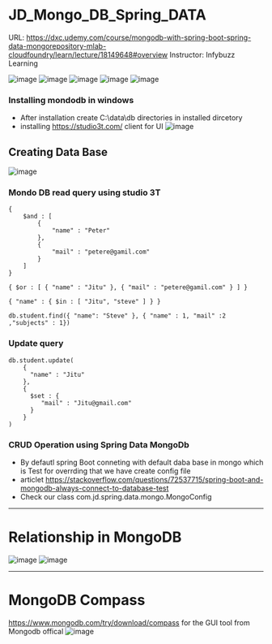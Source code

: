 # JD_Mongo_DB_Spring_DATA
URL: https://dxc.udemy.com/course/mongodb-with-spring-boot-spring-data-mongorepository-mlab-cloudfoundry/learn/lecture/18149648#overview
Instructor: Infybuzz Learning

![image](https://user-images.githubusercontent.com/69948118/205444749-976ba371-dce2-48f5-a357-1758dd1bf820.png)
![image](https://user-images.githubusercontent.com/69948118/205444831-f9b2454c-4614-4829-88ce-39a512db0147.png)
![image](https://user-images.githubusercontent.com/69948118/205527939-76d276bb-3bcb-4f26-928d-562aa525d35e.png)
![image](https://user-images.githubusercontent.com/69948118/205528057-df7d0663-1f34-4540-84f8-20ae1b7be036.png)
![image](https://user-images.githubusercontent.com/69948118/205528089-6b3e7596-15ef-43e4-9567-1bd4d9619536.png)
### Installing mondodb in windows
 - After installation create C:\data\db directories in installed dircetory
 - installing https://studio3t.com/ client for UI
 ![image](https://user-images.githubusercontent.com/69948118/205530559-f076c237-71f2-41ab-916b-f4ebe80b0f35.png)

## Creating Data Base
![image](https://user-images.githubusercontent.com/69948118/205530750-e074f225-6516-4c7c-8b46-4edf4d593011.png)

### Mondo DB read query using studio 3T
```
{
    $and : [
        {
            "name" : "Peter"
        },
        {
            "mail" : "petere@gamil.com"
        }
    ]
}

```
```
{ $or : [ { "name" : "Jitu" }, { "mail" : "petere@gamil.com" } ] }
```
```
{ "name" : { $in : [ "Jitu", "steve" ] } }
```
```
db.student.find({ "name": "Steve" }, { "name" : 1, "mail" :2 ,"subjects" : 1}) 
```

### Update query
```
db.student.update(
    {
      "name" : "Jitu"
    },
    {
      $set : {
         "mail" : "Jitu@gmail.com"
      }
    }
)
```

### CRUD Operation using Spring Data MongoDb
- By defautl spring Boot conneting with default daba base in mongo which is Test for overrding that we have create config file 
- articlet https://stackoverflow.com/questions/72537715/spring-boot-and-mongodb-always-connect-to-database-test
- Check our class com.jd.spring.data.mongo.MongoConfig

---
# Relationship in MongoDB
![image](https://user-images.githubusercontent.com/69948118/206070591-a4449a22-8e08-42b8-a498-5093025a4ea7.png)
![image](https://user-images.githubusercontent.com/69948118/206070687-42d8b963-9297-443f-98cf-be7d0618650a.png)

---
# MongoDB Compass
https://www.mongodb.com/try/download/compass for the GUI tool from Mongodb offical
![image](https://user-images.githubusercontent.com/69948118/206079218-e9a0886c-acf6-4ae2-a9d7-c2febcfee9b7.png)





